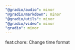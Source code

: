 ```yaml
---
"@gradio/audio": minor
"@gradio/markdown": minor
"@gradio/utils": minor
"@gradio/video": minor
"gradio": minor
---
```


feat:chore: Change time format
